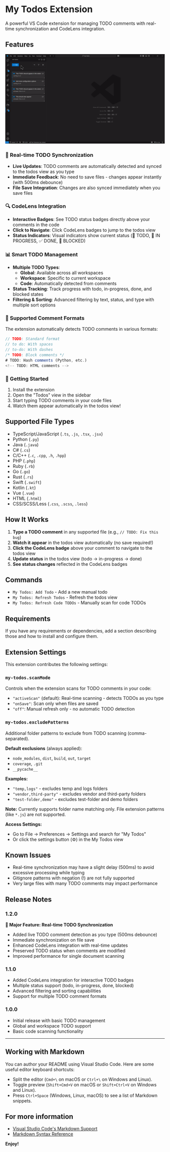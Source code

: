 # My Todos Extension

A powerful VS Code extension for managing TODO comments with real-time synchronization and CodeLens integration.

## Features

![My Todos demo](https://raw.githubusercontent.com/jakubkozera/vsc-my-todos/master/demo.gif)

### 📝 Real-time TODO Synchronization

- **Live Updates**: TODO comments are automatically detected and synced to the todos view as you type
- **Immediate Feedback**: No need to save files - changes appear instantly (with 500ms debounce)
- **File Save Integration**: Changes are also synced immediately when you save files

### 🔍 CodeLens Integration

- **Interactive Badges**: See TODO status badges directly above your comments in the code
- **Click to Navigate**: Click CodeLens badges to jump to the todos view
- **Status Indicators**: Visual indicators show current status (📝 TODO, 🔄 IN PROGRESS, ✅ DONE, 🚫 BLOCKED)

### 📊 Smart TODO Management

- **Multiple TODO Types**:
  - **Global**: Available across all workspaces
  - **Workspace**: Specific to current workspace
  - **Code**: Automatically detected from comments
- **Status Tracking**: Track progress with todo, in-progress, done, and blocked states
- **Filtering & Sorting**: Advanced filtering by text, status, and type with multiple sort options

### 🎯 Supported Comment Formats

The extension automatically detects TODO comments in various formats:

```typescript
// TODO: Standard format
// to do: With spaces
// to-do: With dashes
/* TODO: Block comments */
# TODO: Hash comments (Python, etc.)
<!-- TODO: HTML comments -->
```

### 🚀 Getting Started

1. Install the extension
2. Open the "Todos" view in the sidebar
3. Start typing TODO comments in your code files
4. Watch them appear automatically in the todos view!

## Supported File Types

- TypeScript/JavaScript (`.ts`, `.js`, `.tsx`, `.jsx`)
- Python (`.py`)
- Java (`.java`)
- C# (`.cs`)
- C/C++ (`.c`, `.cpp`, `.h`, `.hpp`)
- PHP (`.php`)
- Ruby (`.rb`)
- Go (`.go`)
- Rust (`.rs`)
- Swift (`.swift`)
- Kotlin (`.kt`)
- Vue (`.vue`)
- HTML (`.html`)
- CSS/SCSS/Less (`.css`, `.scss`, `.less`)

## How It Works

1. **Type a TODO comment** in any supported file (e.g., `// TODO: Fix this bug`)
2. **Watch it appear** in the todos view automatically (no save required!)
3. **Click the CodeLens badge** above your comment to navigate to the todos view
4. **Update status** in the todos view (todo → in-progress → done)
5. **See status changes** reflected in the CodeLens badges

## Commands

- `My Todos: Add Todo` - Add a new manual todo
- `My Todos: Refresh Todos` - Refresh the todos view
- `My Todos: Refresh Code TODOs` - Manually scan for code TODOs

## Requirements

If you have any requirements or dependencies, add a section describing those and how to install and configure them.

## Extension Settings

This extension contributes the following settings:

### `my-todos.scanMode`

Controls when the extension scans for TODO comments in your code:

- `"activeScan"` (default): Real-time scanning - detects TODOs as you type
- `"onSave"`: Scan only when files are saved
- `"off"`: Manual refresh only - no automatic TODO detection

### `my-todos.excludePatterns`

Additional folder patterns to exclude from TODO scanning (comma-separated).

**Default exclusions** (always applied):

- `node_modules`, `dist`, `build`, `out`, `target`
- `coverage`, `.git`
- `__pycache__`

**Examples:**

- `"temp,logs"` - excludes temp and logs folders
- `"vendor,third-party"` - excludes vendor and third-party folders
- `"test-folder,demo"` - excludes test-folder and demo folders

**Note:** Currently supports folder name matching only. File extension patterns (like `*.js`) are not supported.

**Access Settings:**

- Go to File → Preferences → Settings and search for "My Todos"
- Or click the settings button (⚙️) in the My Todos view

## Known Issues

- Real-time synchronization may have a slight delay (500ms) to avoid excessive processing while typing
- Gitignore patterns with negation (!) are not fully supported
- Very large files with many TODO comments may impact performance

## Release Notes

### 1.2.0

**🎉 Major Feature: Real-time TODO Synchronization**

- Added live TODO comment detection as you type (500ms debounce)
- Immediate synchronization on file save
- Enhanced CodeLens integration with real-time updates
- Preserved TODO status when comments are modified
- Improved performance for single document scanning

### 1.1.0

- Added CodeLens integration for interactive TODO badges
- Multiple status support (todo, in-progress, done, blocked)
- Advanced filtering and sorting capabilities
- Support for multiple TODO comment formats

### 1.0.0

- Initial release with basic TODO management
- Global and workspace TODO support
- Basic code scanning functionality

---

## Working with Markdown

You can author your README using Visual Studio Code. Here are some useful editor keyboard shortcuts:

- Split the editor (`Cmd+\` on macOS or `Ctrl+\` on Windows and Linux).
- Toggle preview (`Shift+Cmd+V` on macOS or `Shift+Ctrl+V` on Windows and Linux).
- Press `Ctrl+Space` (Windows, Linux, macOS) to see a list of Markdown snippets.

## For more information

- [Visual Studio Code's Markdown Support](http://code.visualstudio.com/docs/languages/markdown)
- [Markdown Syntax Reference](https://help.github.com/articles/markdown-basics/)

**Enjoy!**
